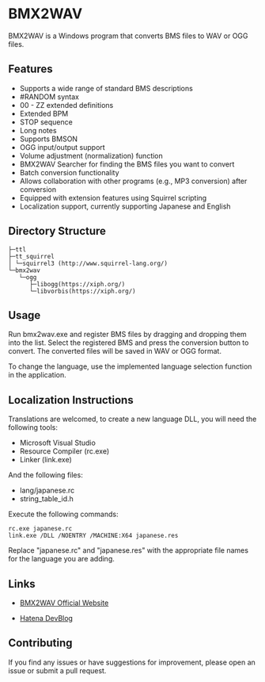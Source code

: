 ﻿# BMX2WAV

BMX2WAV is a Windows program that converts BMS files to WAV or OGG files.


## Features

- Supports a wide range of standard BMS descriptions
 - #RANDOM syntax
 - 00 - ZZ extended definitions
 - Extended BPM
 - STOP sequence
 - Long notes
- Supports BMSON
- OGG input/output support
- Volume adjustment (normalization) function
- BMX2WAV Searcher for finding the BMS files you want to convert
- Batch conversion functionality
- Allows collaboration with other programs (e.g., MP3 conversion) after conversion
- Equipped with extension features using Squirrel scripting
- Localization support, currently supporting Japanese and English


## Directory Structure

```
├─ttl
├─tt_squirrel
│ └─squirrel3 (http://www.squirrel-lang.org/)
└─bmx2wav
   └─ogg
      ├─libogg(https://xiph.org/)
      └─libvorbis(https://xiph.org/)
```


## Usage

Run bmx2wav.exe and register BMS files by dragging and dropping them into the list. Select the registered BMS and press the conversion button to convert. The converted files will be saved in WAV or OGG format.

To change the language, use the implemented language selection function in the application.


## Localization Instructions

Translations are welcomed, to create a new language DLL, you will need the following tools:

- Microsoft Visual Studio
- Resource Compiler (rc.exe)
- Linker (link.exe)

And the following files:

- lang/japanese.rc
- string_table_id.h

Execute the following commands:

```
rc.exe japanese.rc
link.exe /DLL /NOENTRY /MACHINE:X64 japanese.res
```

Replace "japanese.rc" and "japanese.res" with the appropriate file names for the language you are adding.


## Links

- [BMX2WAV Official Website](http://childs.squares.net/program/bmx2wav/index.html)

- [Hatena DevBlog](https://bmx2wav.hatenadiary.jp/)


## Contributing

If you find any issues or have suggestions for improvement, please open an issue or submit a pull request.
